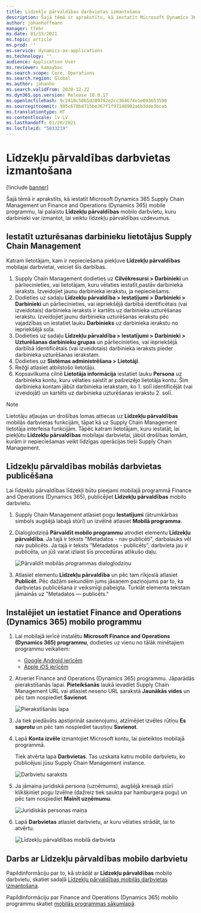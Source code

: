 ```yaml
---
title: Līdzekļu pārvaldības darbvietas izmantošana
description: Šajā tēmā ir aprakstīts, kā iestatīt Microsoft Dynamics 365 Supply Chain Management un Finance and Operations (Dynamics 365) mobile programmu, lai palaistu Līdzekļu pārvaldības mobilo darbvietu, kuru darbinieki var izmantot, lai veiktu līdzekļu pārvaldības uzdevumus.
author: johanhoffmann
manager: tfehr
ms.date: 01/15/2021
ms.topic: article
ms.prod: ''
ms.service: dynamics-ax-applications
ms.technology: ''
audience: Application User
ms.reviewer: kamaybac
ms.search.scope: Core, Operations
ms.search.region: Global
ms.author: johanho
ms.search.validFrom: 2020-12-22
ms.dyn365.ops.version: Release 10.0.17
ms.openlocfilehash: 9c2410c50b5d289792e2cc364674e1e093653590
ms.sourcegitcommit: 995c678b4715be267f1f97148902a6b3dde3bcab
ms.translationtype: HT
ms.contentlocale: lv-LV
ms.lasthandoff: 01/20/2021
ms.locfileid: "5033219"
---
```

# <a name="set-up-the-asset-management-mobile-workspace"></a>Līdzekļu pārvaldības darbvietas izmantošana

[!include [banner](../includes/banner.md)]

Šajā tēmā ir aprakstīts, kā iestatīt Microsoft Dynamics 365 Supply Chain Management un Finance and Operations (Dynamics 365) mobile programmu, lai palaistu **Līdzekļu pārvaldības** mobilo darbvietu, kuru darbinieki var izmantot, lai veiktu līdzekļu pārvaldības uzdevumus.

## <a name="set-up-maintenance-worker-users-in-supply-chain-management"></a>Iestatīt uzturēsanas darbinieku lietotājus Supply Chain Management

Katram lietotājam, kam ir nepieciešama piekļuve **Līdzekļu pārvaldības** mobilajai darbvietai, veiciet šīs darbības.

1. Supply Chain Management dodieties uz **Cilvēkresursi \> Darbinieki** un pārliecinieties, vai lietotājam, kuru vēlaties iestatīt,pastāv darbinieka ieraksts. Izveidojiet jaunu darbinieka ierakstu, ja nepieciešams.
1. Dodieties uz sadaļu **Līdzekļu pārvaldība \> Iestatījumi \> Darbinieki \> Darbinieki** un pārliecinieties, vai iepriekšējā darbībā identificētais (vai izveidotais) darbinieka ieraksts ir kartēts uz darbinieka uzturēšanas ierakstu. Izveidojiet jaunu darbinieka uzturēšanas ierakstu pēc vajadzības un iestatiet lauku **Darbinieks** uz darbinieka ierakstu no iepriekšējā soļa.
1. Dodieties uz sadaļu **Līdzekļu pārvaldība \> Iestatījumi \> Darbinieki \> Uzturēšanas darbinieku grupas** un pārliecinieties, vai iepriekšējā darbībā identificētais (vai izveidotais) darbinieka ieraksts pieder darbinieka uzturēšanas ierakstam.
1. Dodieties uz **Sistēmas administrēšana \> Lietotāji**.
1. Režģī atlasiet atbilstošo lietotāju.
1. Kopsavilkuma cilnē **Lietotāja informācija** iestatiet lauku **Persona** uz darbinieka kontu, kuru vēlaties saistīt ar pašreizējo lietotāja kontu. Šim darbinieka kontam jābūt darbinieka ierakstam, ko 1. solī identificējāt (vai izveidojāt) un kartēts uz darbinieka uzturēšanas ierakstu 2. solī.

> [!NOTE]
> Lietotāju atļaujas un drošības lomas attiecas uz **Līdzekļu pārvaldības** mobilās darbvietas funkcijām, tāpat kā uz Supply Chain Management lietotāja interfeisa funkcijām. Tāpēc katram lietotājam, kuru iestatāt, lai piekļūtu **Līdzekļu pārvaldības** mobilajai darbvietai, jābūt drošības lomām, kurām ir nepieciešamas veikt līdzīgas operācijas tieši Supply Chain Management.

## <a name="publish-the-asset-management-mobile-workspace"></a>Līdzekļu pārvaldības mobilās darbvietas publicēšana

Lai līdzekļu pārvaldības līdzekļi būtu pieejami mobilajā programmā Finance and Operations (Dynamics 365), publicējiet **Līdzekļu pārvaldības** mobilo darbvietu.

1. Supply Chain Management atlasiet pogu **Iestatījumi** (ātrumkārbas simbols augšējā labajā stūrī) un izvēlnē atlasiet **Mobilā programma**.
1. Dialoglodziņā **Pārvaldīt mobilo programmu** atrodiet elementu **Līdzekļu pārvaldība**. Ja tajā ir teksts "Metadatos - nav publicēti", darbalauks vēl nav publicēts. Ja tajā ir teksts "Metadatos - publicēts", darbvieta jau ir publicēta, un jūš varat izlaist šīs procedūras atlikušo daļu.

    ![Pārvaldīt mobilās programmas dialoglodziņu](media/mobile-workspaces.png "Pārvaldīt mobilās programmas dialoglodziņu")

1. Atlasiet elementu **Līdzekļu pārvaldība** un pēc tam rīkjoslā atlasiet **Publicēt**. Pēc dažām sekundēm jums jāsaņem paziņojums par to, ka darbvietas publicēšana ir veiksmīgi pabeigta. Turklāt elementa tekstam jāmainās uz "Metadatos — publicēts."

## <a name="install-and-set-up-the-finance-and-operations-dynamics-365-mobile-app"></a>Instalējiet un iestatiet Finance and Operations (Dynamics 365) mobilo programmu

1. Lai mobilajā ierīcē instalētu **Microsoft Finance and Operations (Dynamics 365) programmu**, dodieties uz vienu no tālāk minētajiem programmu veikaliem:

    - [Google Android ierīcēm](https://go.microsoft.com/fwlink/?linkid=850662)
    - [Apple iOS ierīcēm](https://go.microsoft.com/fwlink/?linkid=850663)

1. Atveriet Finance and Operations (Dynamics 365) programmu. Jāparādās pierakstīšanās lapai. **Pieteikšanās** laukā ievadiet Supply Chain Management URL vai atlasiet neseno URL sarakstā **Jaunākās vides** un pēc tam nospiediet **Savienot**.

    ![Pierakstīšanās lapa](media/mobile-app-sign-in.png "Pierakstīšanās lapa")

1. Ja tiek piedāvāts apstiprināt savienojumu, atzīmējiet izvēles rūtiņu **Es saprotu** un pēc tam nospiediet taustiņu **Savienot**.
1. Lapā **Konta izvēle** izmantojiet Microsoft kontu, lai pieteiktos mobilajā programmā.

    Tiek atvērta lapa **Darbvietas**. Tas uzskaita katru mobilo darbvietu, ko publicējusi jūsu Supply Chain Management instance.

    ![Darbvietu saraksts](media/mobile-app-workspaces.png "Darbvietu saraksts")

1. Ja jāmaina juridiskā persona (uzņēmums), augšējā kreisajā stūrī klikšķiniet pogu Izvēlne (dažreiz tiek saukta par hamburgera pogu) un pēc tam nospiediet **Mainīt uzņēmumu**.

    ![Juridiskās personas maiņa](media/mobile-app-change-comp.png "Juridiskās personas maiņa")

1. Lapā **Darbvietas** atlasiet darbvietu, ar kuru vēlaties strādāt, lai to atvērtu.

    ![Līdzekļu pārvaldības mobilā darbvieta](media/mobile-app-asset-workspace.png "Līdzekļu pārvaldības mobilā darbvieta")

## <a name="work-with-the-asset-management-mobile-workspace"></a>Darbs ar Līdzekļu pārvaldības mobilo darbvietu

Papildinformāciju par to, kā strādāt ar **Līdzekļu pārvaldības** mobilo darbvietu, skatiet sadaļā [Līdzekļu pārvaldības mobilās darbvietas izmantošana](asset-management-mobile-workspace.md).

Papildinformāciju par Finance and Operations (Dynamics 365) mobilo programmu skatiet [mobilās programmas sākumlapā](../../fin-ops-core/dev-itpro/mobile-apps/Mobile-app-home-page.md).
